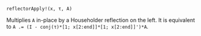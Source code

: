 ```
reflectorApply!(x, τ, A)
```

Multiplies `A` in-place by a Householder reflection on the left. It is equivalent to `A .= (I - conj(τ)*[1; x[2:end]]*[1; x[2:end]]')*A`.

